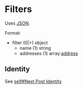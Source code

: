 # Filters
Uses [JSON](https://www.json.org/).

Format:
 - filter (0|>) object
	 - name (1) string
	 - addresses (1) array:[address](address.md)

## Identity
See [self#Next Post Identity](self.md##next-post-identity)
<!--stackedit_data:
eyJoaXN0b3J5IjpbLTQzMzExMTQ1MSwtODg3OTM1MDUzXX0=
-->
